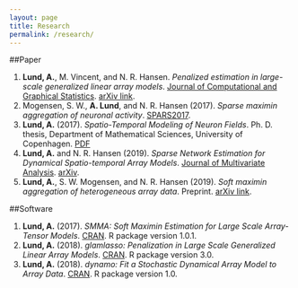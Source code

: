 ```yaml
---
layout: page
title: Research
permalink: /research/
---
```


##Paper

1. **Lund, A.**, M. Vincent, and N. R. Hansen. *Penalized estimation in large-scale generalized linear array models*. [Journal of Computational and Graphical Statistics](https://www.tandfonline.com/doi/abs/10.1080/10618600.2017.1279548?journalCode=ucgs20).
[arXiv link](https://arxiv.org/pdf/1510.03298.pdf).
2. Mogensen, S. W., **A. Lund**, and N. R. Hansen (2017). *Sparse maximin aggregation of neuronal activity*. [SPARS2017](http://spars2017.lx.it.pt/index_files/papers/SPARS2017_Paper_45.pdf).
3. **Lund, A.** (2017). *Spatio-Temporal Modeling of Neuron Fields*. Ph. D. thesis, Department of Mathematical Sciences, University of Copenhagen. [PDF](http://www.math.ku.dk/noter/filer/phd17al.pdf)
4. **Lund, A.** and N. R. Hansen (2019). *Sparse Network Estimation for Dynamical Spatio-temporal Array Models*. [Journal of Multivariate Analysis](https://www.sciencedirect.com/science/article/pii/S0047259X18305554).
[arXiv](https://arxiv.org/abs/1802.08982).
5. **Lund, A.**, S. W. Mogensen, and N. R. Hansen (2019). *Soft maximin aggregation of heterogeneous array data*. Preprint.
[arXiv link](https://arxiv.org/pdf/1805.02407.pdf).

##Software

1. **Lund, A.** (2017). *SMMA: Soft Maximin Estimation for Large Scale Array-Tensor Models*. [CRAN](https://cran.r-project.org/web/packages/SMMA/index.html). R package version 1.0.1.
2. **Lund, A.** (2018). *glamlasso: Penalization in Large Scale Generalized Linear Array Models*. [CRAN](https://cran.r-project.org/web/packages/glamlasso/index.html). R package version 3.0.
3. **Lund, A.** (2018). *dynamo: Fit a Stochastic Dynamical Array Model to Array Data*. [CRAN](https://cran.r-project.org/web/packages/dynamo/index.html). R package version 1.0.

